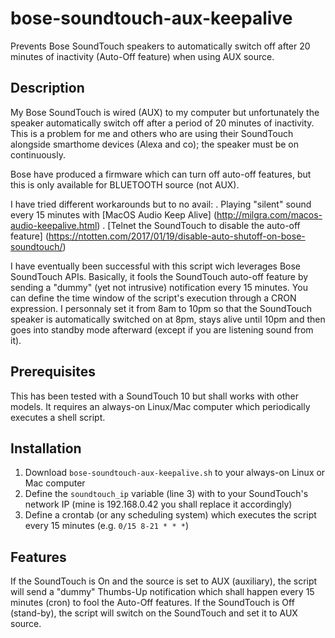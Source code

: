 # bose-soundtouch-aux-keepalive
Prevents Bose SoundTouch speakers to automatically switch off after 20 minutes of inactivity (Auto-Off feature) when using AUX source.

## Description

My Bose SoundTouch is wired (AUX) to my computer but unfortunately the speaker automatically switch off after a period of 20 minutes of inactivity. This is a problem for me and others who are using their SoundTouch alongside smarthome devices (Alexa and co); the speaker must be on continuously.

Bose have produced a firmware which can turn off auto-off features, but this is only available for BLUETOOTH source (not AUX).

I have tried different workarounds but to no avail:
. Playing "silent" sound every 15 minutes with [MacOS Audio Keep Alive] (http://milgra.com/macos-audio-keepalive.html)
. [Telnet the SoundTouch to disable the auto-off feature] (https://ntotten.com/2017/01/19/disable-auto-shutoff-on-bose-soundtouch/)

I have eventually been successful with this script wich leverages Bose SoundTouch APIs. Basically, it fools the SoundTouch auto-off feature by sending a "dummy" (yet not intrusive) notification every 15 minutes. You can define the time window of the script's execution through a CRON expression. I personnaly set it from 8am to 10pm so that the SoundTouch speaker is automatically switched on at 8pm, stays alive until 10pm and then goes into standby mode afterward (except if you are listening sound from it).

## Prerequisites

This has been tested with a SoundTouch 10 but shall works with other models.
It requires an always-on Linux/Mac computer which periodically executes a shell script.

## Installation

1. Download `bose-soundtouch-aux-keepalive.sh` to your always-on Linux or Mac computer
2. Define the `soundtouch_ip` variable (line 3) with to your SoundTouch's network IP (mine is 192.168.0.42 you shall replace it accordingly)
3. Define a crontab (or any scheduling system) which executes the script every 15 minutes (e.g.  `0/15 8-21 * * *`)

## Features

If the SoundTouch is On and the source is set to AUX (auxiliary), the script will send a "dummy" Thumbs-Up notification which shall happen every 15 minutes (cron) to fool the Auto-Off features.
If the SoundTouch is Off (stand-by), the script will switch on the SoundTouch and set it to AUX source.
